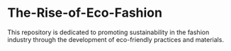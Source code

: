 # The-Rise-of-Eco-Fashion
This repository is dedicated to promoting sustainability in the fashion industry through the development of eco-friendly practices and materials. 
